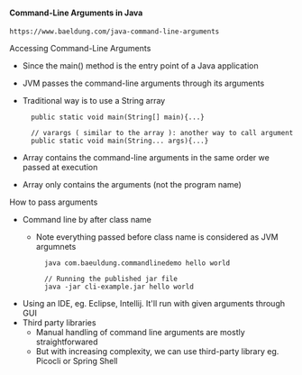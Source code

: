 #### Command-Line Arguments in Java

    https://www.baeldung.com/java-command-line-arguments

Accessing Command-Line Arguments
- Since the main() method is the entry point of a Java application
- JVM passes the command-line arguments through its arguments
- Traditional way is to use a String array

        public static void main(String[] main){...}

        // varargs ( similar to the array ): another way to call argument
        public static void main(String... args){...}

- Array contains the command-line arguments in the same order we passed at execution
- Array only contains the arguments (not the program name)

How to pass arguments
- Command line by after class name
    - Note everything passed before class name is considered as JVM argumnets

            java com.baeuldung.commandlinedemo hello world

            // Running the published jar file
            java -jar cli-example.jar hello world
    
- Using an IDE, eg. Eclipse, Intellij. It'll run with given arguments through GUI
- Third party libraries
    - Manual handling of command line arguments are mostly straightforwared
    - But with increasing complexity, we can use third-party library eg. Picocli or Spring Shell
